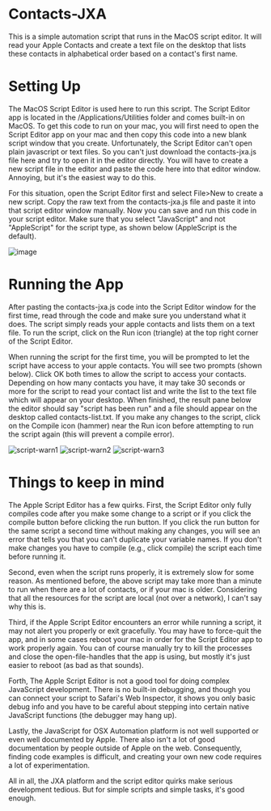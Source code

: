 # Contacts-JXA
This is a simple automation script that runs in the MacOS script editor.  It will read your Apple Contacts and create a text file on the desktop that lists these contacts in alphabetical order based on a contact's first name.

# Setting Up
The MacOS Script Editor is used here to run this script.  The Script Editor app is located in the /Applications/Utilities folder and comes built-in on MacOS. To get this code to run on your mac, you will first need to open the Script Editor app on your mac and then copy this code into a new blank script window that you create. Unfortunately, the Script Editor can't open plain javascript or text files. So you can't just download the contacts-jxa.js file here and try to open it in the editor directly. You will have to create a new script file in the editor and paste the code here into that editor window.  Annoying, but it's the easiest way to do this.

For this situation, open the Script Editor first and select File>New to create a new script.  Copy the raw text from the contacts-jxa.js file and paste it into that script editor window manually. Now you can save and run this code in your script editor. Make sure that you select "JavaScript" and not "AppleScript" for the script type, as shown below (AppleScript is the default).

![image](https://github.com/jsscribe1/Contacts-JXA/assets/81885417/c7a36edb-2c7d-4500-a977-3261240c1658)

# Running the App
After pasting the contacts-jxa.js code into the Script Editor window for the first time, read through the code and make sure you understand what it does.  The script simply reads your apple contacts and lists them on a text file. To run the script, click on the Run icon (triangle) at the top right corner of the Script Editor.

When running the script for the first time, you will be prompted to let the script have access to your apple contacts. You will see two prompts (shown below). Click OK both times to allow the script to access your contacts. Depending on how many contacts you have, it may take 30 seconds or more for the script to read your contact list and write the list to the text file which will appear on your desktop. When finished, the result pane below the editor should say "script has been run" and a file should appear on the desktop called contacts-list.txt.  If you make any changes to the script, click on the Compile icon (hammer) near the Run icon before attempting to run the script again (this will prevent a compile error).

![script-warn1](https://github.com/jsscribe1/Contacts-JXA/assets/81885417/1033a218-3453-4a35-b0f3-dfa42c239493)
![script-warn2](https://github.com/jsscribe1/Contacts-JXA/assets/81885417/98ba55cb-348a-4c21-a1b9-6ed7a6b9d3a2)
![script-warn3](https://github.com/jsscribe1/Contacts-JXA/assets/81885417/af49b54a-cb44-49c0-99b9-114598f2fbf5)


# Things to keep in mind
The Apple Script Editor has a few quirks.  First, the Script Editor only fully compiles code after you make some change to a script or if you click the compile button before clicking the run button.  If you click the run button for the same script a second time without making any changes, you will see an error that tells you that you can't duplicate your variable names. If you don't make changes you have to compile (e.g., click compile) the script each time before running it.

Second, even when the script runs properly, it is extremely slow for some reason. As mentioned before, the above script may take more than a minute to run when there are a lot of contacts, or if your mac is older. Considering that all the resources for the script are local (not over a network), I can't say why this is.

Third, if the Apple Script Editor encounters an error while running a script, it may not alert you properly or exit gracefully. You may have to force-quit the app, and in some cases reboot your mac in order for the Script Editor app to work properly again. You can of course manually try to kill the processes and close the open-file-handles that the app is using, but mostly it's just easier to reboot (as bad as that sounds). 

Forth, The Apple Script Editor is not a good tool for doing complex JavaScript development.  There is no built-in debugging, and though you can connect your script to Safari's Web Inspector, it shows you only basic debug info and you have to be careful about stepping into certain native JavaScript functions (the debugger may hang up).

Lastly, the JavaScript for OSX Automation platform is not well supported or even well documented by Apple. There also isn't a lot of good documentation by people outside of Apple on the web.  Consequently, finding code examples is difficult, and creating your own new code requires a lot of experimentation.

All in all, the JXA platform and the script editor quirks make serious development tedious.  But for simple scripts and simple tasks, it's good enough. 


